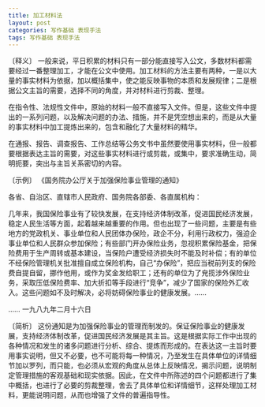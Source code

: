 ```yaml
---
title: 加工材料法
layout: post
categories: 写作基础 表现手法
tags: 写作基础 表现手法
---
```


〔释义〕 一般来说，平日积累的材料只有一部分能直接写入公文，多数材料都需要经过一番整理加工，才能在公文中使用。加工材料的方法主要有两种，一是以大量的事实材料为依据，加以概括集中，使之能反映事物的本质和发展规律；二是根据公文主旨的需要，选择不同的角度，并对材料进行剪裁、整理。

在指令性、法规性文件中，原始的材料一般不直接写入文件。但是，这些文件中提出的一系列问题，以及解决问题的办法、措施，并不是凭空想出来的，而是从大量的事实材料中加工提炼出来的，包含和融化了大量材料的精华。

在通报、报告、调查报告、工作总结等公务文书中虽然要使用事实材料，但一般都要根据表达主旨的需要，对这些事实材料进行或剪裁，或集中，要求准确生动，简明扼要，突出与主旨关系密切的内容。

〔示例〕 《国务院办公厅关于加强保险事业管理的通知》

各省、自治区、直辖市人民政府、国务院各部委、各直属机构：

几年来，我国保险事业有了较快发展，在支持经济体制改革，促进国民经济发展，稳定人民生活等方面，起着越来越重要的作用。但也出现了一些问题，主要是有些地方的党政机关、事业单位和人民团体办保险，政企不分，利用行政权力，强迫企事业单位和人民群众参加保险；有些部门开办保险业务，忽视积累保险基金，把保险费用于生产周转或基本建设，当保险户遭受经济损失时不能及时补偿；有的单位不经保险管理机关批准擅自成立保险机构，自己“办保险”，把应当税前列支的保险费自提自留，挪作他用，或作为奖金发给职工；还有的单位为了皃揽涉外保险业务，采取压低保险费率、加大折扣等手段进行“竞争”，减少了国家的保险外汇收入。这些问题如不及时解决，必将妨碍保险事业的健康发展。……

……
一九八九年二月十六日

〔简析〕 这份通知是为加强保险事业的管理而制发的。保证保险事业的健康发展，支持经济体制改革，促进国民经济发展是其主旨。这是根据实际工作中出现的各种情况和发生的诸多问题进行分析、综合、提炼而形成的。在表达这一主旨时要用事实说明，但又不必要，也不可能将每一种情况，乃至发生在具体单位的详情细节加以罗列，而只能，也必须从宏观的角度从总体上反映情况，揭示问题，说明制定管理措施的客观基础和现实依据。因此，在文件中所陈述的四个问题都进行了集中概括，也进行了必要的剪裁整理，舍去了具体单位和详情细节，这样处理加工材料，更能说明问题，从而也增强了文件的普遍指导性。 